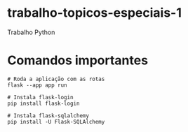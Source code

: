 # trabalho-topicos-especiais-1
Trabalho Python


# Comandos importantes
```shell
# Roda a aplicação com as rotas
flask --app app run

# Instala flask-login
pip install flask-login

# Instala flask-sqlalchemy
pip install -U Flask-SQLAlchemy
```
